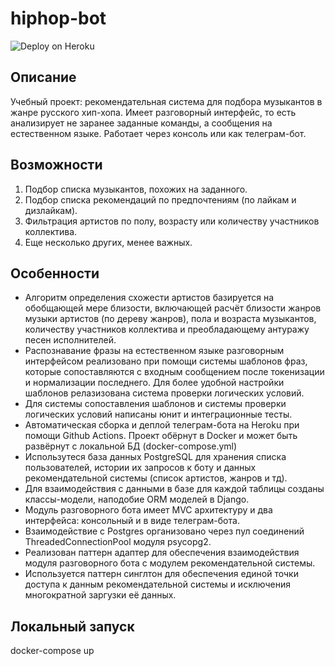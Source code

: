 # hiphop-bot

![Deploy on Heroku](../../workflows/GitHub%20Classroom%20Workflow/badge.svg?branch=master)

## Описание
Учебный проект: рекомендательная система для подбора музыкантов в жанре русского хип-хопа. 
Имеет разговорный интерфейс, то есть анализирует не заранее заданные команды, а сообщения на естественном языке. 
Работает через консоль или как телеграм-бот.

## Возможности
1. Подбор списка музыкантов, похожих на заданного.
2. Подбор списка рекомендаций по предпочтениям (по лайкам и дизлайкам).
3. Фильтрация артистов по полу, возрасту или количеству участников коллектива.
4. Еще несколько других, менее важных.

## Особенности
* Алгоритм определения схожести артистов базируется на обобщающей мере близости, включающей расчёт близости жанров музыки артистов (по дереву жанров), пола и возраста музыкантов, количеству участников коллектива и преобладающему антуражу песен исполнителей.
* Распознавание фразы на естественном языке разговорным интерфейсом реализовано при помощи системы шаблонов фраз, которые сопоставляются с входным сообщением после токенизации и нормализации последнего. Для более удобной настройки шаблонов релазизована система проверки логических условий.
* Для системы сопоставления шаблонов и системы проверки логических условий написаны юнит и интеграционные тесты.
* Автоматическая сборка и деплой телеграм-бота на Heroku при помощи Github Actions. Проект обёрнут в Docker и может быть развёрнут с локальной БД (docker-compose.yml)
* Использутеся база данных PostgreSQL для хранения списка пользователей, истории их запросов к боту и данных рекомендательной системы (список артистов, жанров и тд).
* Для взаимодействия с данными в базе для каждой таблицы созданы классы-модели, наподобие ORM моделей в Django.
* Модуль разговорного бота имеет MVC архитектуру и два интерфейса: консольный и в виде телеграм-бота.
* Взаимодействие с Postgres организовано через пул соединений ThreadedConnectionPool модуля psycopg2.
* Реализован паттерн адаптер для обеспечения взаимодействия модуля разговорного бота с модулем рекомендательной системы.
* Используется паттерн синглтон для обеспечения единой точки доступа к данным рекомендательной системы и исключения многократной заргузки её данных.

## Локальный запуск
docker-compose up


